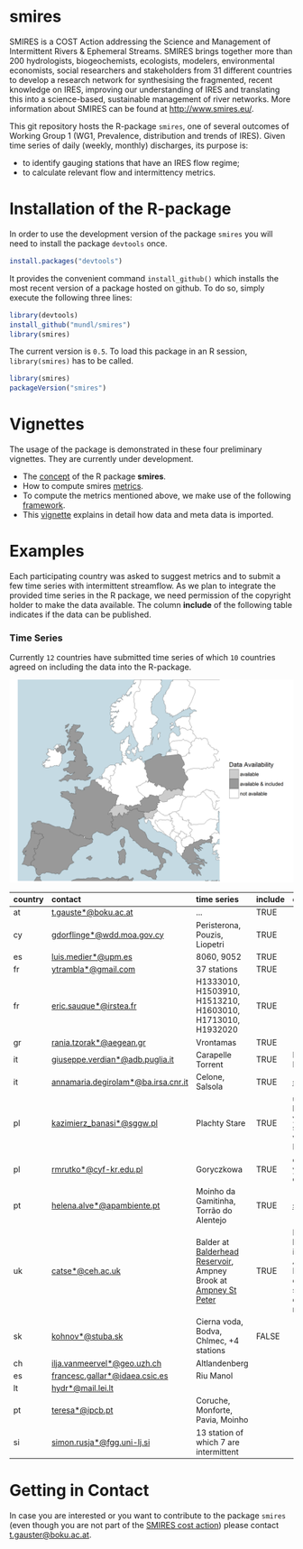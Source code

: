 smires
================

SMIRES is a COST Action addressing the Science and Management of Intermittent Rivers & Ephemeral Streams. SMIRES brings together more than 200 hydrologists, biogeochemists, ecologists, modelers, environmental economists, social researchers and stakeholders from 31 different countries to develop a research network for synthesising the fragmented, recent knowledge on IRES, improving our understanding of IRES and translating this into a science-based, sustainable management of river networks. More information about SMIRES can be found at <http://www.smires.eu/>.

This git repository hosts the R-package `smires`, one of several outcomes of Working Group 1 (WG1, Prevalence, distribution and trends of IRES). Given time series of daily (weekly, monthly) discharges, its purpose is:

-   to identify gauging stations that have an IRES flow regime;
-   to calculate relevant flow and intermittency metrics.

Installation of the R-package
=============================

In order to use the development version of the package `smires` you will need to install the package `devtools` once.

``` r
install.packages("devtools")
```

It provides the convenient command `install_github()` which installs the most recent version of a package hosted on github. To do so, simply execute the following three lines:

``` r
library(devtools)
install_github("mundl/smires")
library(smires)
```

The current version is `0.5`. To load this package in an R session, `library(smires)` has to be called.

``` r
library(smires)
packageVersion("smires")
```

Vignettes
=========

The usage of the package is demonstrated in these four preliminary vignettes. They are currently under development.

-   The [concept](https://homepage.boku.ac.at/h0540352/smires/concept.html) of the R package **smires**.
-   How to compute smires [metrics](https://homepage.boku.ac.at/h0540352/smires/metrics.html).
-   To compute the metrics mentioned above, we make use of the following [framework](https://homepage.boku.ac.at/h0540352/smires/framework.html).
-   This [vignette](https://homepage.boku.ac.at/h0540352/import/metrics.html) explains in detail how data and meta data is imported.

Examples
========

Each participating country was asked to suggest metrics and to submit a few time series with intermittent streamflow. As we plan to integrate the provided time series in the R package, we need permission of the copyright holder to make the data available. The column **include** of the following table indicates if the data can be published.

### Time Series

Currently `12` countries have submitted time series of which `10` countries agreed on including the data into the R-package.

![](inst/contributors.png)

<table>
<colgroup>
<col width="2%" />
<col width="10%" />
<col width="48%" />
<col width="2%" />
<col width="35%" />
</colgroup>
<thead>
<tr class="header">
<th align="left">country</th>
<th align="left">contact</th>
<th align="left">time series</th>
<th align="left">include</th>
<th align="left">comment</th>
</tr>
</thead>
<tbody>
<tr class="odd">
<td align="left">at</td>
<td align="left"><a href="mailto:t.gauste*@boku.ac.at">t.gauste*@boku.ac.at</a></td>
<td align="left">...</td>
<td align="left">TRUE</td>
<td align="left"></td>
</tr>
<tr class="even">
<td align="left">cy</td>
<td align="left"><a href="mailto:gdorflinge*@wdd.moa.gov.cy">gdorflinge*@wdd.moa.gov.cy</a></td>
<td align="left">Peristerona, Pouzis, Liopetri</td>
<td align="left">TRUE</td>
<td align="left"></td>
</tr>
<tr class="odd">
<td align="left">es</td>
<td align="left"><a href="mailto:luis.medier*@upm.es">luis.medier*@upm.es</a></td>
<td align="left">8060, 9052</td>
<td align="left">TRUE</td>
<td align="left"></td>
</tr>
<tr class="even">
<td align="left">fr</td>
<td align="left"><a href="mailto:ytrambla*@gmail.com">ytrambla*@gmail.com</a></td>
<td align="left">37 stations</td>
<td align="left">TRUE</td>
<td align="left"></td>
</tr>
<tr class="odd">
<td align="left">fr</td>
<td align="left"><a href="mailto:eric.sauque*@irstea.fr">eric.sauque*@irstea.fr</a></td>
<td align="left">H1333010, H1503910, H1513210, H1603010, H1713010, H1932020</td>
<td align="left">TRUE</td>
<td align="left"></td>
</tr>
<tr class="even">
<td align="left">gr</td>
<td align="left"><a href="mailto:rania.tzorak*@aegean.gr">rania.tzorak*@aegean.gr</a></td>
<td align="left">Vrontamas</td>
<td align="left">TRUE</td>
<td align="left"></td>
</tr>
<tr class="odd">
<td align="left">it</td>
<td align="left"><a href="mailto:giuseppe.verdian*@adb.puglia.it">giuseppe.verdian*@adb.puglia.it</a></td>
<td align="left">Carapelle Torrent</td>
<td align="left">TRUE</td>
<td align="left">Region Puglia</td>
</tr>
<tr class="even">
<td align="left">it</td>
<td align="left"><a href="mailto:annamaria.degirolam*@ba.irsa.cnr.it">annamaria.degirolam*@ba.irsa.cnr.it</a></td>
<td align="left">Celone, Salsola</td>
<td align="left">TRUE</td>
<td align="left"><a href="http://www.protezionecivile.puglia.it/centro-funzionale/analisielaborazione-dati/annali-idrologici-parte-ii">source</a></td>
</tr>
<tr class="odd">
<td align="left">pl</td>
<td align="left"><a href="mailto:kazimierz_banasi*@sggw.pl">kazimierz_banasi*@sggw.pl</a></td>
<td align="left">Plachty Stare</td>
<td align="left">TRUE</td>
<td align="left">uses hydrological year, starting with November</td>
</tr>
<tr class="even">
<td align="left">pl</td>
<td align="left"><a href="mailto:rmrutko*@cyf-kr.edu.pl">rmrutko*@cyf-kr.edu.pl</a></td>
<td align="left">Goryczkowa</td>
<td align="left">TRUE</td>
<td align="left">only 3 years of observation</td>
</tr>
<tr class="odd">
<td align="left">pt</td>
<td align="left"><a href="mailto:helena.alve*@apambiente.pt">helena.alve*@apambiente.pt</a></td>
<td align="left">Moinho da Gamitinha, Torrão do Alentejo</td>
<td align="left">TRUE</td>
<td align="left"><a href="http://snirh.pt/">source</a></td>
</tr>
<tr class="even">
<td align="left">uk</td>
<td align="left"><a href="mailto:catse*@ceh.ac.uk">catse*@ceh.ac.uk</a></td>
<td align="left">Balder at <a href="http://nrfa.ceh.ac.uk/data/station/info/25022">Balderhead Reservoir</a>, Ampney Brook at <a href="http://nrfa.ceh.ac.uk/data/station/info/39099">Ampney St Peter</a></td>
<td align="left">TRUE</td>
<td align="left">Balder: human influence, Ampney Brook: chalk stream that dries naturally</td>
</tr>
<tr class="odd">
<td align="left">sk</td>
<td align="left"><a href="mailto:kohnov*@stuba.sk">kohnov*@stuba.sk</a></td>
<td align="left">Cierna voda, Bodva, Chlmec, +4 stations</td>
<td align="left">FALSE</td>
<td align="left"></td>
</tr>
<tr class="even">
<td align="left">ch</td>
<td align="left"><a href="mailto:ilja.vanmeervel*@geo.uzh.ch">ilja.vanmeervel*@geo.uzh.ch</a></td>
<td align="left">Altlandenberg</td>
<td align="left"></td>
<td align="left"></td>
</tr>
<tr class="odd">
<td align="left">es</td>
<td align="left"><a href="mailto:francesc.gallar*@idaea.csic.es">francesc.gallar*@idaea.csic.es</a></td>
<td align="left">Riu Manol</td>
<td align="left"></td>
<td align="left"></td>
</tr>
<tr class="even">
<td align="left">lt</td>
<td align="left"><a href="mailto:hydr*@mail.lei.lt">hydr*@mail.lei.lt</a></td>
<td align="left"></td>
<td align="left"></td>
<td align="left"></td>
</tr>
<tr class="odd">
<td align="left">pt</td>
<td align="left"><a href="mailto:teresa*@ipcb.pt">teresa*@ipcb.pt</a></td>
<td align="left">Coruche, Monforte, Pavia, Moinho</td>
<td align="left"></td>
<td align="left"></td>
</tr>
<tr class="even">
<td align="left">si</td>
<td align="left"><a href="mailto:simon.rusja*@fgg.uni-lj.si">simon.rusja*@fgg.uni-lj.si</a></td>
<td align="left">13 station of which 7 are intermittent</td>
<td align="left"></td>
<td align="left"></td>
</tr>
</tbody>
</table>

<!--### Metrics -->
Getting in Contact
==================

In case you are interested or you want to contribute to the package `smires` (even though you are not part of the [SMIRES cost action](http://www.smires.eu/)) please contact <t.gauster@boku.ac.at>.
